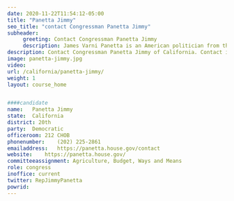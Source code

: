 ```yaml
---
date: 2020-11-22T11:54:12-05:00
title: "Panetta Jimmy"
seo_title: "contact Congressman Panetta Jimmy"
subheader:
     greeting: Contact Congressman Panetta Jimmy 
     description: James Varni Panetta is an American politician from the state of California. A member of the Democratic Party, he is a member of the United States House of Representatives for California's 20th congressional district.
description: Contact Congressman Panetta Jimmy of California. Contact information for Panetta Jimmy includes email address, phone number, and mailing address.
image: panetta-jimmy.jpg
video: 
url: /california/panetta-jimmy/
weight: 1
layout: course_home


####candidate
name:	Panetta Jimmy
state:	California
district: 20th
party:	Democratic
officeroom:	212 CHOB
phonenumber:	(202) 225-2861
emailaddress:	https://panetta.house.gov/contact
website:	https://panetta.house.gov/
committeeassignment: Agriculture, Budget, Ways and Means
role: congress
inoffice: current
twitter: RepJimmyPanetta
powrid: 
---
```


